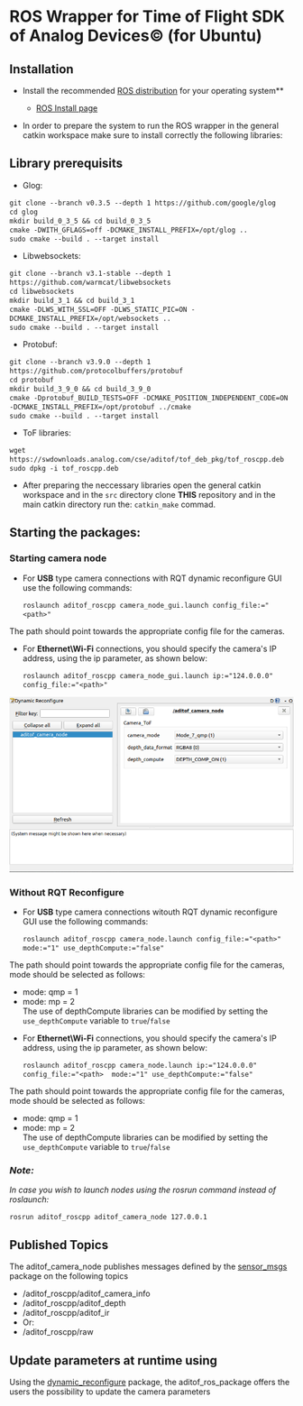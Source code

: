# ROS Wrapper for Time of Flight SDK of Analog Devices&copy; (for Ubuntu)

## Installation

- Install the recommended [ROS distribution](http://wiki.ros.org/Distributions) for your operating system**
  - [ROS Install page](http://wiki.ros.org/ROS/Installation)

- In order to prepare the system to run the ROS wrapper in the general catkin workspace make sure to install correctly the following libraries:

## Library prerequisits

* Glog:
```console
git clone --branch v0.3.5 --depth 1 https://github.com/google/glog
cd glog
mkdir build_0_3_5 && cd build_0_3_5
cmake -DWITH_GFLAGS=off -DCMAKE_INSTALL_PREFIX=/opt/glog ..
sudo cmake --build . --target install
```

* Libwebsockets:
```console
git clone --branch v3.1-stable --depth 1 https://github.com/warmcat/libwebsockets
cd libwebsockets
mkdir build_3_1 && cd build_3_1
cmake -DLWS_WITH_SSL=OFF -DLWS_STATIC_PIC=ON -DCMAKE_INSTALL_PREFIX=/opt/websockets ..
sudo cmake --build . --target install
```

* Protobuf:
```console
git clone --branch v3.9.0 --depth 1 https://github.com/protocolbuffers/protobuf
cd protobuf
mkdir build_3_9_0 && cd build_3_9_0
cmake -Dprotobuf_BUILD_TESTS=OFF -DCMAKE_POSITION_INDEPENDENT_CODE=ON -DCMAKE_INSTALL_PREFIX=/opt/protobuf ../cmake
sudo cmake --build . --target install
```
* ToF libraries:
```console
wget https://swdownloads.analog.com/cse/aditof/tof_deb_pkg/tof_roscpp.deb
sudo dpkg -i tof_roscpp.deb
```

- After preparing the neccessary libraries open the general catkin workspace and in the ```src``` directory clone <b>THIS</b> repository and in the main catkin directory run the: ```catkin_make``` commad.

## Starting the packages:
### Starting camera node
* For <b>USB</b> type camera connections with RQT dynamic reconfigure GUI use the following commands:
    ```console
    roslaunch aditof_roscpp camera_node_gui.launch config_file:="<path>"
    ```
    
The path should point towards the appropriate config file for the cameras. 
* For <b>Ethernet\Wi-Fi</b> connections, you should specify the camera's IP address, using the ip parameter, as shown below:

    ```console
    roslaunch aditof_roscpp camera_node_gui.launch ip:="124.0.0.0" config_file:="<path>"
    ```
    
 <p align="center"><img src="doc/img/ros_dynamic_reconfigure.png" /></p>
 
### Without RQT Reconfigure
* For <b>USB</b> type camera connections witouth RQT dynamic reconfigure GUI use the following commands:
    ```console
    roslaunch aditof_roscpp camera_node.launch config_file:="<path>" mode:="1" use_depthCompute:="false"
    ```
The path should point towards the appropriate config file for the cameras, mode should be selected as follows:
  - mode: qmp = 1 
  - mode: mp = 2 </br>
The use of depthCompute libraries can be modified by setting the ```use_depthCompute``` variable to ```true```/```false```
* For <b>Ethernet\Wi-Fi</b> connections, you should specify the camera's IP address, using the ip parameter, as shown below:
    ```console
    roslaunch aditof_roscpp camera_node.launch ip:="124.0.0.0" config_file:="<path>  mode:="1" use_depthCompute:="false"
    ```
The path should point towards the appropriate config file for the cameras, mode should be selected as follows:
  - mode: qmp = 1 
  - mode: mp = 2 </br>
The use of depthCompute libraries can be modified by setting the ```use_depthCompute``` variable to ```true```/```false```


 ### ***Note:***
 *In case you wish to launch nodes using the rosrun command instead of roslaunch:*
```console
rosrun aditof_roscpp aditof_camera_node 127.0.0.1
```

## Published Topics
The aditof_camera_node publishes messages defined by the [sensor_msgs](http://wiki.ros.org/sensor_msgs) package on the following topics
- /aditof_roscpp/aditof_camera_info
- /aditof_roscpp/aditof_depth
- /aditof_roscpp/aditof_ir
- Or:
- /aditof_roscpp/raw

## Update parameters at runtime using
Using the [dynamic_reconfigure](http://wiki.ros.org/dynamic_reconfigure) package, the aditof_ros_package offers the users the possibility to update the camera parameters

